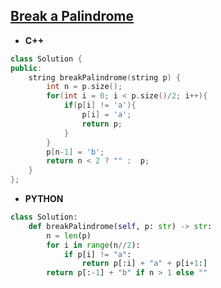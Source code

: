 ## [Break a Palindrome](https://leetcode.com/problems/break-a-palindrome/)

* **C++**
```cpp
class Solution {
public:
    string breakPalindrome(string p) {
        int n = p.size();
        for(int i = 0; i < p.size()/2; i++){
            if(p[i] != 'a'){
                p[i] = 'a';
                return p;
            }
        }
        p[n-1] = 'b';
        return n < 2 ? "" :  p;
    }
};
```

* **PYTHON**
```py
class Solution:
    def breakPalindrome(self, p: str) -> str:
        n = len(p)
        for i in range(n//2):
            if p[i] != "a":
                return p[:i] + "a" + p[i+1:]
        return p[:-1] + "b" if n > 1 else ""
```
